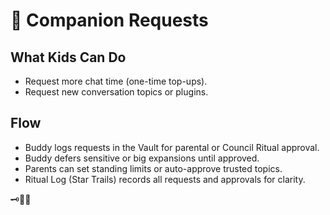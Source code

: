 # 📝 Companion Requests

## What Kids Can Do
- Request more chat time (one-time top-ups).
- Request new conversation topics or plugins.

## Flow
- Buddy logs requests in the Vault for parental or Council Ritual approval.
- Buddy defers sensitive or big expansions until approved.
- Parents can set standing limits or auto-approve trusted topics.
- Ritual Log (Star Trails) records all requests and approvals for clarity.

🗝️🌙✨
